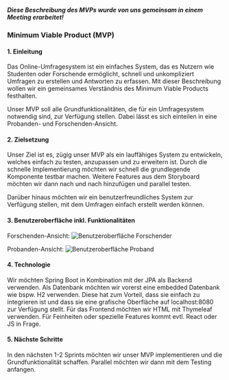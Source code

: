***Diese Beschreibung des MVPs wurde von uns gemeinsam in einem Meeting erarbeitet!***

### Minimum Viable Product (MVP)
#### 1. Einleitung
Das Online-Umfragesystem ist ein einfaches System, das es Nutzern wie Studenten oder Forschende ermöglicht, schnell
und unkompliziert Umfragen zu erstellen und Antworten zu erfassen. Mit dieser Beschreibung wollen wir ein gemeinsames
Verständnis des Minimum Viable Products festhalten.

Unser MVP soll alle Grundfunktionalitäten, die für ein Umfragesystem notwendig sind, zur Verfügung stellen. Dabei lässt es
sich einteilen in eine Probanden- und Forschenden-Ansicht.

#### 2. Zielsetzung
Unser Ziel ist es, zügig unser MVP als ein lauffähiges System zu entwickeln, welches einfach zu testen, anzupassen
und zu erweitern ist. Durch die schnelle Implementierung möchten wir schnell die grundlegende Komponente testbar machen.
Weitere Features aus dem Storyboard möchten wir dann nach und nach hinzufügen und parallel testen.

Darüber hinaus möchten wir ein benutzerfreundliches System zur Verfügung stellen, mit dem Umfragen einfach erstellt werden
können. 

#### 3. Benutzeroberfläche inkl. Funktionalitäten
Forschenden-Ansicht:
![Benutzeroberfläche Forschender](MVP%20Benutzeroberfläche%20Forschender.jpg)

Probanden-Ansicht:
![Benutzeroberfläche Proband](MVP%20Benutzeroberfläche%20Proband.jpg)

#### 4. Technologie
Wir möchten Spring Boot in Kombination mit der JPA als Backend verwenden. Als Datenbank möchten wir vorerst eine 
embedded Datenbank wie bspw. H2 verwenden. Diese hat zum Vorteil, dass sie einfach zu integrieren ist und dass sie eine
grafische Oberfläche auf localhost:8080 zur Verfügung stellt. Für das Frontend möchten wir HTML mit Thymeleaf verwenden.
Für Feinheiten oder spezielle Features kommt evtl. React oder JS in Frage.

#### 5. Nächste Schritte
In den nächsten 1-2 Sprints möchten wir unser MVP implementieren und die Grundfunktionalität schaffen.
Parallel möchten wir dann mit dem Testing anfangen.
